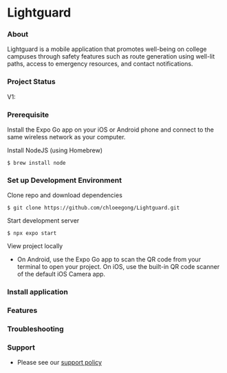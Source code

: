 # Lightguard

### About
Lightguard is a mobile application that promotes well-being on college campuses through safety features such as route generation using well-lit paths, access to emergency resources, and contact notifications.

### Project Status 
V1: 

### Prerequisite 
Install the Expo Go app on your iOS or Android phone and connect to the same wireless network as your computer.

Install NodeJS (using Homebrew)
```
$ brew install node
```

### Set up Development Environment 
Clone repo and download dependencies
```console 
$ git clone https://github.com/chloeegong/Lightguard.git
```

Start development server
 ```console 
 $ npx expo start
 ```

View project locally 
- On Android, use the Expo Go app to scan the QR code from your terminal to open your project. On iOS, use the built-in QR code scanner of the default iOS Camera app.

### Install application 

### Features 

### Troubleshooting 

### Support 
- Please see our [support policy][support-policy]

[support-policy]: Support.md